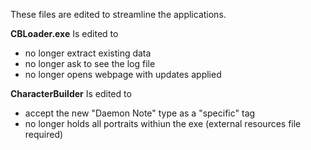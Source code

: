 These files are edited to streamline the applications.

<b>CBLoader.exe</b> Is edited to
- no longer extract existing data
- no longer ask to see the log file
- no longer opens webpage with updates applied

<b>CharacterBuilder</b> Is edited to
- accept the new "Daemon Note" type as a "specific" tag
- no longer holds all portraits withiun the exe (external resources file required)



